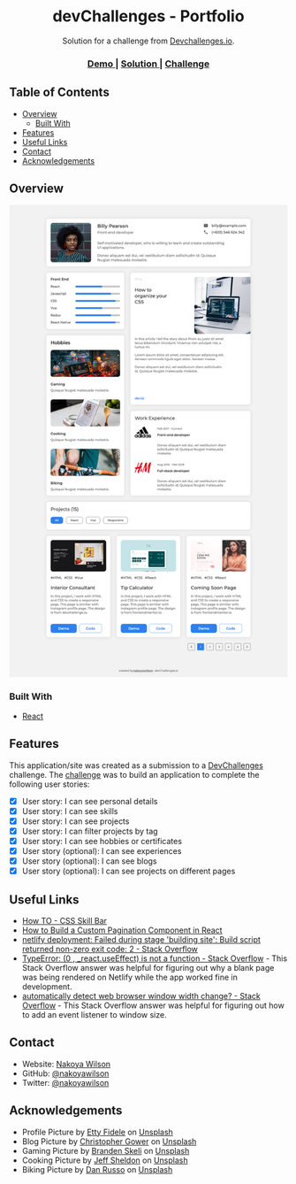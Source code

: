 <h1 align="center">devChallenges - Portfolio</h1>

<div align="center">
   Solution for a challenge from  <a href="http://devchallenges.io" target="_blank">Devchallenges.io</a>.
</div>

<div align="center">
  <h3>
    <a href="https://nakoyawilson-devchallenges-portfolio.netlify.app/">
      Demo
    </a>
    <span> | </span>
    <a href="https://devchallenges.io/solutions/dRchIMOW2ccWbTaprurq">
      Solution
    </a>
    <span> | </span>
    <a href="https://devchallenges.io/challenges/5ZnOYsSXM24JWnCsNFlt">
      Challenge
    </a>
  </h3>
</div>

<!-- TABLE OF CONTENTS -->

## Table of Contents

- [Overview](#overview)
  - [Built With](#built-with)
- [Features](#features)
- [Useful Links](#useful-links)
- [Contact](#contact)
- [Acknowledgements](#acknowledgements)

<!-- OVERVIEW -->

## Overview

![](./public/assets/images/screenshot.png)

### Built With

- [React](https://reactjs.org/)

## Features

This application/site was created as a submission to a [DevChallenges](https://devchallenges.io/challenges) challenge. The [challenge](https://devchallenges.io/challenges/5ZnOYsSXM24JWnCsNFlt) was to build an application to complete the following user stories:

- [x] User story: I can see personal details
- [x] User story: I can see skills
- [x] User story: I can see projects
- [x] User story: I can filter projects by tag
- [x] User story: I can see hobbies or certificates
- [x] User story (optional): I can see experiences
- [x] User story (optional): I can see blogs
- [x] User story (optional): I can see projects on different pages

## Useful Links

- [How TO - CSS Skill Bar](https://www.w3schools.com/howto/howto_css_skill_bar.asp)
- [How to Build a Custom Pagination Component in React](https://www.freecodecamp.org/news/build-a-custom-pagination-component-in-react/)
- [netlify deployment: Failed during stage 'building site': Build script returned non-zero exit code: 2 - Stack Overflow](https://stackoverflow.com/questions/64468843/netlify-deployment-failed-during-stage-building-site-build-script-returned-n)
- [TypeError: (0 , \_react.useEffect) is not a function - Stack Overflow](https://stackoverflow.com/a/70662432) - This Stack Overflow answer was helpful for figuring out why a blank page was being rendered on Netlify while the app worked fine in development.
- [automatically detect web browser window width change? - Stack Overflow](https://stackoverflow.com/a/41752709) - This Stack Overflow answer was helpful for figuring out how to add an event listener to window size.

## Contact

- Website: [Nakoya Wilson](https://nakoyawilson.netlify.app/)
- GitHub: [@nakoyawilson](https://github.com/nakoyawilson)
- Twitter: [@nakoyawilson](https://twitter.com/nakoyawilson)

## Acknowledgements

- Profile Picture by [Etty Fidele](https://unsplash.com/@fideletty) on [Unsplash](https://unsplash.com/)
- Blog Picture by [Christopher Gower](https://unsplash.com/@cgower) on [Unsplash](https://unsplash.com/)
- Gaming Picture by [Branden Skeli](https://unsplash.com/@branden_skeli) on [Unsplash](https://unsplash.com/)
- Cooking Picture by [Jeff Sheldon](https://unsplash.com/@ugmonk) on [Unsplash](https://unsplash.com/)
- Biking Picture by [Dan Russo](https://unsplash.com/@danjrusso) on [Unsplash](https://unsplash.com/)
